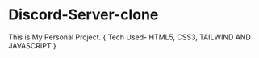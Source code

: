 # Discord-Server-clone
This is My Personal Project. { Tech Used- HTML5, CSS3, TAILWIND AND JAVASCRIPT }
